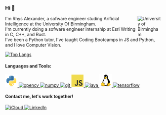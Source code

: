 ### Hi 👋

<img src="https://universitas21.com/sites/default/files/styles/scale_640_w/public/2018-04/1200px-BirminghamUniversityCrest.svg_.png?itok=kxhnaaLp" width="75" align="right" title="University of Birmingham">

I'm Rhys Alexander, a sofware engineer studing Arificial Intelligence at the University Of Birmingham.<br>
I'm currently doing a sofware engineer internship at Esri Writing in C, C++, and Rust.<br>
I've been a Python tutor, I've taught Coding Bootcamps in JS and Python, and I love Computer Vision.

[![Top Langs](https://github-readme-stats.vercel.app/api/top-langs/?username=Rhys-Alexander&theme=dark&layout=compact)](https://github.com/anuraghazra/github-readme-stats)

<h4 align="left">Languages and Tools:</h4>
  <p align="left">
    <a href="https://www.python.org" target="_blank" rel="noreferrer">
    <img src="https://raw.githubusercontent.com/devicons/devicon/master/icons/python/python-original.svg" alt="python" width="40" height="40"/> 
    </a> 
    <a href="https://opencv.org/" target="_blank" rel="noreferrer">
      <img src="https://www.vectorlogo.zone/logos/opencv/opencv-icon.svg" alt="opencv" width="40" height="40"/> 
    </a>
    <a href="https://numpy.org" target="_blank" rel="noreferrer">
      <img src="https://seeklogo.com/images/N/numpy-logo-479C24EC79-seeklogo.com.png" alt="numpy" width="40" height="40"/> 
    </a> 
    <a href="https://git-scm.com/" target="_blank" rel="noreferrer">
      <img src="https://www.vectorlogo.zone/logos/git-scm/git-scm-icon.svg" alt="git" width="40" height="40"/>
    </a> 
    <a href="https://developer.mozilla.org/en-US/docs/Web/JavaScript" target="_blank" rel="noreferrer">
      <img src="https://raw.githubusercontent.com/devicons/devicon/master/icons/javascript/javascript-original.svg" alt="javascript" width="40" height="40"/> 
    </a> 
    <a href="https://www.java.com/en/" target="_blank" rel="noreferrer">
      <img src="https://i.pinimg.com/originals/79/5e/bb/795ebb5f4a470cd7242136237f61fc53.png" alt="java" width="40" height="40"/> 
    </a> 
    <a href="https://www.linux.org/" target="_blank" rel="noreferrer">
      <img src="https://raw.githubusercontent.com/devicons/devicon/master/icons/linux/linux-original.svg" alt="linux" width="40" height="40"/> 
    </a> 
    <a href="https://www.tensorflow.org" target="_blank" rel="noreferrer">
    <img src="https://www.vectorlogo.zone/logos/tensorflow/tensorflow-icon.svg" alt="tensorflow" width="40" height="40"/> 
    </a> 
    </p>

#### Contact me, let's work together!

<p>
  <a href="mailto:rhys.wa@icloud.com">
    <img alt="iCloud" src="https://img.shields.io/badge/iCloud-%2312100E.svg?&style=for-the-badge&logo=iCloud&logoColor=white" />
  </a>
  <a href="https://www.linkedin.com/in/rhys-alexander-7a390b252/">
    <img alt="LinkedIn" src="https://img.shields.io/badge/LinkedIn-%237289da.svg?&style=for-the-badge&logo=LinkedIn&logoColor=white" />
  </a>
</p>
